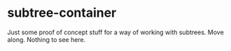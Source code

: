 # subtree-container
Just some proof of concept stuff for a way of working with subtrees. Move along. Nothing to see here.
